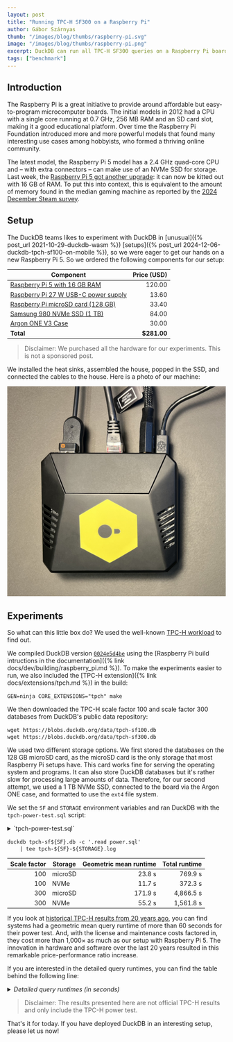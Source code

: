 ```yaml
---
layout: post
title: "Running TPC-H SF300 on a Raspberry Pi"
author: Gábor Szárnyas
thumb: "/images/blog/thumbs/raspberry-pi.svg"
image: "/images/blog/thumbs/raspberry-pi.png"
excerpt: DuckDB can run all TPC-H SF300 queries on a Raspberry Pi board.
tags: ["benchmark"]
--- 
```


## Introduction

The Raspberry Pi is a great initiative to provide around affordable but easy-to-program microcomputer boards.
The initial models in 2012 had a CPU with a single core running at 0.7 GHz, 256 MB RAM and an SD card slot, making it a good educational platform.
Over time the Raspberry Pi Foundation introduced more and more powerful models that found many interesting use cases among hobbyists, who formed a thriving online community.

The latest model, the Raspberry Pi 5 model has a 2.4 GHz quad-core CPU and – with extra connectors – can make use of an NVMe SSD for storage.
Last week, the [Raspberry Pi 5 got another upgrade](https://www.raspberrypi.com/news/16gb-raspberry-pi-5-on-sale-now-at-120/):
it can now be kitted out with 16 GB of RAM.
To put this into context, this is equivalent to the amount of memory found in the median gaming machine as reported by the [2024 December Steam survey](https://store.steampowered.com/hwsurvey/Steam-Hardware-Software-Survey-Welcome-to-Steam).

## Setup

The DuckDB teams likes to experiment with DuckDB in [unusual]({% post_url 2021-10-29-duckdb-wasm %}) [setups]({% post_url 2024-12-06-duckdb-tpch-sf100-on-mobile %}), so we were eager to get our hands on a new Raspberry Pi 5.
So we ordered the following components for our setup:

| Component | Price (USD) |
|-----------|------------:|
| [Raspberry Pi 5 with 16 GB RAM](https://www.raspberrypi.com/products/raspberry-pi-5/) | 120.00 |
| [Raspberry Pi 27 W USB-C power supply](https://www.raspberrypi.com/products/27w-power-supply/) | 13.60 |
| [Raspberry Pi microSD card (128 GB)](https://www.raspberrypi.com/products/sd-cards/) | 33.40 |
| [Samsung 980 NVMe SSD (1 TB)](https://www.amazon.com/Technology-Intelligent-Turbowrite-MZ-V8V1T0B-AM/dp/B08V83JZH4) | 84.00 |
| [Argon ONE V3 Case](https://argon40.com/products/argon-one-v3-case-for-raspberry-pi-5) | 30.00 |
| **Total** | **$281.00** |

> Disclaimer: We purchased all the hardware for our experiments. This is not a sponsored post.

We installed the heat sinks, assembled the house, popped in the SSD, and connected the cables to the house. Here is a photo of our machine:

<div align="center">
    <img src="/images/blog/raspberry-pi-5-duckdb.jpg"
    alt="Raspberry 5 in an Argon ONE v3 case"
    width="600px"
    /></div>

## Experiments

So what can this little box do? We used the well-known [TPC-H workload](https://www.tpc.org/tpch/) to find out.

We compiled DuckDB version [`0024e5d4be`](https://github.com/duckdb/duckdb/commit/0024e5d4be) using the [Raspberry Pi build intructions in the documentation]({% link docs/dev/building/raspberry_pi.md %}).
To make the experiments easier to run, we also included the [TPC-H extension]({% link docs/extensions/tpch.md %}) in the build:

```batch
GEN=ninja CORE_EXTENSIONS="tpch" make
```

We then downloaded the TPC-H scale factor 100 and scale factor 300 databases from DuckDB's public data repository:

```batch
wget https://blobs.duckdb.org/data/tpch-sf100.db
wget https://blobs.duckdb.org/data/tpch-sf300.db
```

We used two different storage options.
We first stored the databases on the 128 GB microSD card, as the microSD card is the only storage that most Raspberry Pi setups have.
This card works fine for serving the operating system and programs.
It can also store DuckDB databases but it's rather slow for processing large amounts of data.
Therefore, for our second attempt, we used a 1 TB NVMe SSD, connected to the board via the Argon ONE case, and formatted to use the `ext4` file system.

We set the `SF` and `STORAGE` environment variables and ran DuckDB with the `tpch-power-test.sql` script:

<details markdown='1'>
<summary markdown='span'>
`tpch-power-test.sql`
</summary>
<pre>
PRAGMA version;
SET enable_progress_bar = false;
LOAD tpch;
.timer on
PRAGMA tpch(1);
PRAGMA tpch(2);
PRAGMA tpch(3);
PRAGMA tpch(4);
PRAGMA tpch(5);
PRAGMA tpch(6);
PRAGMA tpch(7);
PRAGMA tpch(8);
PRAGMA tpch(9);
PRAGMA tpch(10);
PRAGMA tpch(11);
PRAGMA tpch(12);
PRAGMA tpch(13);
PRAGMA tpch(14);
PRAGMA tpch(15);
PRAGMA tpch(16);
PRAGMA tpch(17);
PRAGMA tpch(18);
PRAGMA tpch(19);
PRAGMA tpch(20);
PRAGMA tpch(21);
PRAGMA tpch(22);
</pre>
</details>

```batch
duckdb tpch-sf${SF}.db -c '.read power.sql'
    | tee tpch-${SF}-${STORAGE}.log
```

| Scale factor | Storage | Geometric mean runtime | Total runtime |
|-------------:|---------|-----------------------:|--------------:|
| 100          | microSD |                 23.8 s |       769.9 s |
| 100          | NVMe    |                 11.7 s |       372.3 s |
| 300          | microSD |                171.9 s |     4,866.5 s |
| 300          | NVMe    |                 55.2 s |     1,561.8 s |

If you look at [historical TPC-H results from 20 years ago](https://www.tpc.org/tpch/results/tpch_results5.asp?version=2), you can find systems had a geometric mean query runtime of more than 60 seconds for their power test.
And, with the license and maintenance costs factored in, they cost more than 1,000× as much as our setup with Raspberry Pi 5.
The innovation in hardware and software over the last 20 years resulted in this remarkable price-performance ratio increase.

If you are interested in the detailed query runtimes, you can find the table behind the following line:

<details markdown='1'>
<summary markdown='span'>
<i>Detailed query runtimes (in seconds)</i>
</summary>
<table>
    <tr><th>Query</th><th>SF100 / microSD</th><th>SF100 / NVMe</th><th>SF300 / microSD</th><th>SF300 / NVMe</th></tr>
    <tr><td>Q1</td><td align="right">81.1</td><td align="right">15.6</td><td align="right">242.0</td><td align="right">12.34</td></tr>
    <tr><td>Q2</td><td align="right">7.9</td><td align="right">2.4</td><td align="right">27.8</td><td align="right">12.34</td></tr>
    <tr><td>Q3</td><td align="right">31.5</td><td align="right">11.8</td><td align="right">218.9</td><td align="right">12.34</td></tr>
    <tr><td>Q4</td><td align="right">40.2</td><td align="right">11.4</td><td align="right">157.5</td><td align="right">12.34</td></tr>
    <tr><td>Q5</td><td align="right">32.2</td><td align="right">12.3</td><td align="right">215.9</td><td align="right">12.34</td></tr>
    <tr><td>Q6</td><td align="right">1.6</td><td align="right">1.4</td><td align="right">155.9</td><td align="right">12.34</td></tr>
    <tr><td>Q7</td><td align="right">12.1</td><td align="right">12.3</td><td align="right">255.2</td><td align="right">12.34</td></tr>
    <tr><td>Q8</td><td align="right">25.0</td><td align="right">19.2</td><td align="right">298.0</td><td align="right">12.34</td></tr>
    <tr><td>Q9</td><td align="right">74.0</td><td align="right">50.1</td><td align="right">337.2</td><td align="right">12.34</td></tr>
    <tr><td>Q10</td><td align="right">54.7</td><td align="right">24.3</td><td align="right">234.9</td><td align="right">12.34</td></tr>
    <tr><td>Q11</td><td align="right">7.8</td><td align="right">2.3</td><td align="right">34.0</td><td align="right">12.34</td></tr>
    <tr><td>Q12</td><td align="right">43.1</td><td align="right">13.6</td><td align="right">202.9</td><td align="right">12.34</td></tr>
    <tr><td>Q13</td><td align="right">59.2</td><td align="right">51.7</td><td align="right">207.4</td><td align="right">12.34</td></tr>
    <tr><td>Q14</td><td align="right">33.0</td><td align="right">9.7</td><td align="right">269.7</td><td align="right">12.34</td></tr>
    <tr><td>Q15</td><td align="right">11.1</td><td align="right">7.1</td><td align="right">157.2</td><td align="right">12.34</td></tr>
    <tr><td>Q16</td><td align="right">8.7</td><td align="right">8.7</td><td align="right">33.4</td><td align="right">12.34</td></tr>
    <tr><td>Q17</td><td align="right">8.3</td><td align="right">7.6</td><td align="right">249.4</td><td align="right">12.34</td></tr>
    <tr><td>Q18</td><td align="right">73.9</td><td align="right">40.9</td><td align="right">374.7</td><td align="right">12.34</td></tr>
    <tr><td>Q19</td><td align="right">66.0</td><td align="right">17.8</td><td align="right">317.9</td><td align="right">12.34</td></tr>
    <tr><td>Q20</td><td align="right">22.4</td><td align="right">8.4</td><td align="right">273.1</td><td align="right">12.34</td></tr>
    <tr><td>Q21</td><td align="right">66.9</td><td align="right">35.2</td><td align="right">569.5</td><td align="right">12.34</td></tr>
    <tr><td>Q22</td><td align="right">9.2</td><td align="right">8.4</td><td align="right">34.1</td><td align="right">12.34</td></tr>
</table>
</details>

> Disclaimer: The results presented here are not official TPC-H results and only include the TPC-H power test.

That's it for today. If you have deployed DuckDB in an interesting setup, please let us now!
